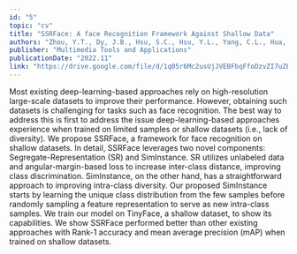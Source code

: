 ```yaml
---
id: "5"
topic: "cv"
title: "SSRFace: A face Recognition Framework Against Shallow Data"
authors: "Zhou, Y.T., Dy, J.B., Hsu, S.C., Hsu, Y.L., Yang, C.L., Hua, K.L. "
publisher: "Multimedia Tools and Applications"
publicationDate: "2022.11"
link: "https://drive.google.com/file/d/1q05r6Mc2usUjJVEBFbqFfoDzvZI7uZEp/view?usp=sharing"
---
```


Most existing deep-learning-based approaches rely on high-resolution large-scale datasets to improve their performance. However, obtaining such datasets is challenging for tasks such as face recognition. The best way to address this is first to address the issue deep-learning-based approaches experience when trained on limited samples or shallow datasets (i.e., lack of diversity). We propose SSRFace, a framework for face recognition on shallow datasets. In detail, SSRFace leverages two novel components: Segregate-Representation (SR) and SimInstance. SR utilizes unlabeled data and angular-margin-based loss to increase inter-class distance, improving class discrimination. SimInstance, on the other hand, has a straightforward approach to improving intra-class diversity. Our proposed SimInstance starts by learning the unique class distribution from the few samples before randomly sampling a feature representation to serve as new intra-class samples. We train our model on TinyFace, a shallow dataset, to show its capabilities. We show SSRFace performed better than other existing approaches with Rank-1 accuracy and mean average precision (mAP) when trained on shallow datasets.
